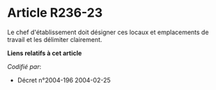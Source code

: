 # Article R236-23

Le chef d'établissement doit désigner ces locaux et emplacements de travail et les délimiter clairement.

**Liens relatifs à cet article**

_Codifié par_:

  - Décret n°2004-196 2004-02-25
